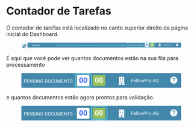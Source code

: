 # Contador de Tarefas

O contador de tarefas está localizado no canto superior direito da página inicial do Dashboard.

<figure><img src="../../.gitbook/assets/task-counter1.png" alt=""><figcaption></figcaption></figure>

É aqui que você pode ver quantos documentos estão na sua fila para processamento

<figure><img src="../../.gitbook/assets/task-counter2.png" alt="" width="563"><figcaption></figcaption></figure>

e quantos documentos estão agora prontos para validação.

<figure><img src="../../.gitbook/assets/task-counter3.png" alt="" width="563"><figcaption></figcaption></figure>
